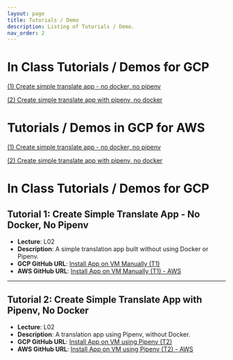 ```yaml
---
layout: page
title: Tutorials / Demo
description: Listing of Tutorials / Demo.
nav_order: 2
---
```


# In Class Tutorials / Demos for GCP 

[(1) Create simple translate app - no docker, no pipenv](https://github.com/dlops-io/simple-translate?tab=readme-ov-file#installing-app-on-vm-manually-t1)

[(2) Create simple translate app with pipenv,  no docker](https://github.com/dlops-io/simple-translate?tab=readme-ov-file#installing-app-on-vm-using-pipenv-t2)





#  Tutorials / Demos in GCP for AWS 
[(1) Create simple translate app - no docker, no pipenv](https://github.com/dlops-io/simple-translate-aws?tab=readme-ov-file#installing-app-on-vm-manually-t1)

[(2) Create simple translate app with pipenv,  no docker](https://github.com/dlops-io/simple-translate-aws?tab=readme-ov-file#installing-app-on-vm-using-pipenv-t2)



# In Class Tutorials / Demos for GCP

## Tutorial 1: Create Simple Translate App - No Docker, No Pipenv
- **Lecture**: L02
- **Description**: A simple translation app built without using Docker or Pipenv.
- **GCP GitHub URL**: [Install App on VM Manually (T1)](https://github.com/dlops-io/simple-translate?tab=readme-ov-file#installing-app-on-vm-manually-t1)
- **AWS GitHub URL**: [Install App on VM Manually (T1) - AWS](https://github.com/dlops-io/simple-translate-aws?tab=readme-ov-file#installing-app-on-vm-manually-t1)

---

## Tutorial 2: Create Simple Translate App with Pipenv, No Docker
- **Lecture**: L02
- **Description**: A translation app using Pipenv, without Docker.
- **GCP GitHub URL**: [Install App on VM using Pipenv (T2)](https://github.com/dlops-io/simple-translate?tab=readme-ov-file#installing-app-on-vm-using-pipenv-t2)
- **AWS GitHub URL**: [Install App on VM using Pipenv (T2) - AWS](https://github.com/dlops-io/simple-translate-aws?tab=readme-ov-file#installing-app-on-vm-using-pipenv-t2)
